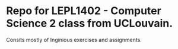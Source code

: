 # Repo for LEPL1402 - Computer Science 2 class from UCLouvain.
Consits mostly of Inginious exercises and assignments.
